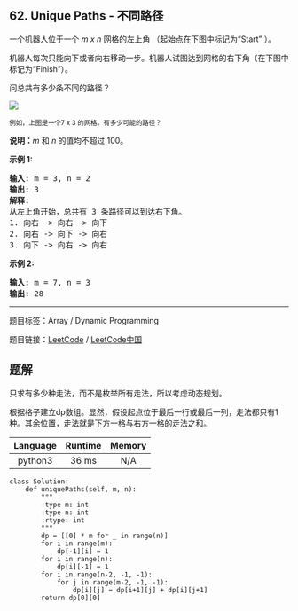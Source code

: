 ## 62. Unique Paths - 不同路径

<!--If you want to use the English description, use `question.content` instead-->

<p>一个机器人位于一个 <em>m x n </em>网格的左上角 （起始点在下图中标记为&ldquo;Start&rdquo; ）。</p>

<p>机器人每次只能向下或者向右移动一步。机器人试图达到网格的右下角（在下图中标记为&ldquo;Finish&rdquo;）。</p>

<p>问总共有多少条不同的路径？</p>

<p><img src="https://assets.leetcode-cn.com/aliyun-lc-upload/uploads/2018/10/22/robot_maze.png"></p>

<p><small>例如，上图是一个7 x 3 的网格。有多少可能的路径？</small></p>

<p><strong>说明：</strong><em>m</em>&nbsp;和 <em>n </em>的值均不超过 100。</p>

<p><strong>示例&nbsp;1:</strong></p>

<pre><strong>输入:</strong> m = 3, n = 2
<strong>输出:</strong> 3
<strong>解释:</strong>
从左上角开始，总共有 3 条路径可以到达右下角。
1. 向右 -&gt; 向右 -&gt; 向下
2. 向右 -&gt; 向下 -&gt; 向右
3. 向下 -&gt; 向右 -&gt; 向右
</pre>

<p><strong>示例&nbsp;2:</strong></p>

<pre><strong>输入:</strong> m = 7, n = 3
<strong>输出:</strong> 28</pre>



-----

题目标签：Array / Dynamic Programming

题目链接：[LeetCode](https://leetcode.com/problems/unique-paths/description/)  /  [LeetCode中国](https://leetcode-cn.com/problems/unique-paths/description/)

## 题解

只求有多少种走法，而不是枚举所有走法，所以考虑动态规划。

根据格子建立dp数组。显然，假设起点位于最后一行或最后一列，走法都只有1种。其余位置，走法就是下方一格与右方一格的走法之和。

| Language | Runtime | Memory |
|:---:|:---:|:---:|
| python3  | 36  ms | N/A |

```python3
class Solution:
    def uniquePaths(self, m, n):
        """
        :type m: int
        :type n: int
        :rtype: int
        """
        dp = [[0] * m for _ in range(n)]
        for i in range(m):
            dp[-1][i] = 1
        for i in range(n):
            dp[i][-1] = 1
        for i in range(n-2, -1, -1):
            for j in range(m-2, -1, -1):
                dp[i][j] = dp[i+1][j] + dp[i][j+1]
        return dp[0][0]
```
